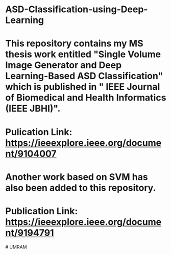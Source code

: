 # ASD-Classification-using-Deep-Learning
# This repository contains my MS thesis work entitled "Single Volume Image Generator and Deep Learning-Based ASD Classification" which is published in " IEEE Journal of Biomedical and Health Informatics (IEEE JBHI)". 
# Pulication Link: https://ieeexplore.ieee.org/document/9104007
# Another work based on SVM has also been added to this repository. 
# Publication Link: https://ieeexplore.ieee.org/document/9194791
#   U M R A M  
 